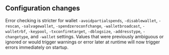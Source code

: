Configuration changes
---------------------

Error checking is stricter for wallet `-avoidpartialspends`, `-disablewallet`, `-rescan`, `-salvagewallet`, `-spendzeroconfchange`, `-walletbroadcast`, `-walletrbf`, `-keypool`, `-txconfirmtarget`, `-dblogsize`, `-addresstype`, `-changetype`, and `-wallet` settings. Values that were previously ambiguous or ignored or would trigger warnings or error later at runtime will now trigger errors immediately on startup.
